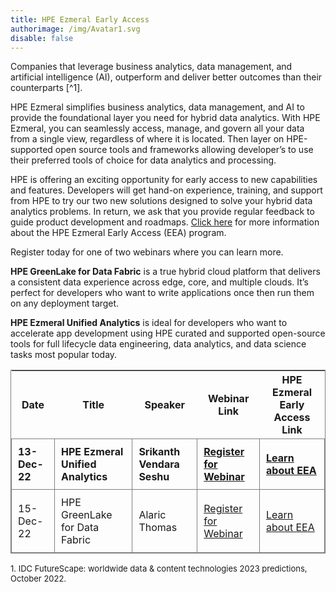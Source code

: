 ```yaml
---
title: HPE Ezmeral Early Access
authorimage: /img/Avatar1.svg
disable: false
---
```

Companies that leverage business analytics, data management, and artificial intelligence (AI), outperform and deliver better outcomes than their counterparts [^1]. 

HPE Ezmeral simplifies business analytics, data management, and AI to provide the foundational layer you need for hybrid data analytics. With HPE Ezmeral, you can seamlessly access, manage, and govern all your data from a single view, regardless of where it is located. Then layer on HPE-supported open source tools and frameworks allowing developer’s to use their preferred tools of choice for data analytics and processing.

HPE is offering an exciting opportunity for early access to new capabilities and features. Developers will get hand-on experience, training, and support from HPE to try our two new solutions designed to solve your hybrid data analytics problems. In return, we ask that you provide regular feedback to guide product development and roadmaps. [C﻿lick here](https://connect.hpe.com/HPEEzmeralEarlyAccess) for more information about the HPE Ezmeral Early Access (EEA) program.

Register today for one of two webinars where you can learn more.  

**HPE GreenLake for Data Fabric** is a true hybrid cloud platform that delivers a consistent data experience across edge, core, and multiple clouds. It’s perfect for developers who want to write applications once then run them on any deployment target.  

**HPE Ezmeral Unified Analytics** is ideal for developers who want to accelerate app development using HPE curated and supported open-source tools for full lifecycle data engineering, data analytics, and data science tasks most popular today.

<style>
table {
    display: block;
    width: max-content !important;
    max-width: 100%;
    overflow: auto;
     -webkit-box-shadow: none;
    -moz-box-shadow: none;
    box-shadow: none;
    border:1px solid grey;
}
td {
   -webkit-box-shadow: none;
    -moz-box-shadow: none;
    box-shadow: none;
    border:1px solid grey;
    text-align: left !important;
     font-weight: normal !important;
    padding: 10px !important;
}
thead tr:first-child td {
  -webkit-box-shadow: none;
  -moz-box-shadow: none;
  box-shadow: none;
  border:1px solid grey;
  text-align: center !important;
  padding: 20px !important;
  font-weight: bold !important;
}
</style>

| Date          | Title                             | Speaker                    | Webinar Link                                                                                            | HPE Ezmeral Early Access Link                                                                             |
| ------------- | --------------------------------- | -------------------------- | ------------------------------------------------------------------------------------------------------- | --------------------------------------------------------------------------------------------- |
| **13-Dec-22** | **HPE Ezmeral Unified Analytics** | **Srikanth Vendara Seshu** | **[Register for Webinar](https://hpe.zoom.us/webinar/register/7516631596092/WN_qEWHxuucTa-UilEnOqmByg)** | **[Learn about EEA](https://connect.hpe.com/HPEEzmeralEarlyAccessUnifiedAnalytics)** |
| 15-Dec-22     | HPE GreenLake for Data Fabric     | Alaric Thomas              | [Register for Webinar](https://hpe.zoom.us/webinar/register/1016631597484/WN_xLR2ynonSi6SojUswkVmRw)     | [Learn about EEA](https://connect.hpe.com/HPEGreenLakeEarlyAccessDataFabric)         |


<font size="2"> 1. IDC FutureScape: worldwide data & content technologies 2023 predictions, October 2022. </font>